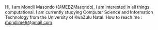 Hi, I am Mondli Masondo (@MEBZMasondo), I am interested in all things computational.
I am currently studying Computer Science and Information Technology from the University of KwaZulu Natal.
How to reach me : mondlime8@gmail.com

<!---
MEBZMasondo/MEBZMasondo is a ✨ special ✨ repository because its `README.md` (this file) appears on your GitHub profile.
You can click the Preview link to take a look at your changes.
--->
